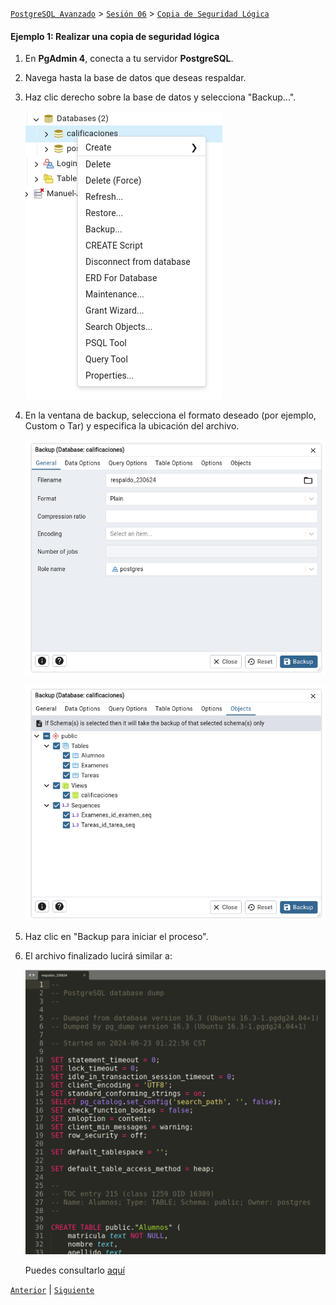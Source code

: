 [`PostgreSQL Avanzado`](../../../README.md) > [`Sesión 06`](../../README.md) > [`Copia de Seguridad Lógica`](../README.md)

#### Ejemplo 1: Realizar una copia de seguridad lógica

1. En **PgAdmin 4**, conecta a tu servidor **PostgreSQL**.

2. Navega hasta la base de datos que deseas respaldar.

3. Haz clic derecho sobre la base de datos y selecciona "Backup...".

   ![img](../../imagenes/img14.png)

4. En la ventana de backup, selecciona el formato deseado (por ejemplo, Custom o Tar) y especifica la ubicación del archivo.

   ![img](../../imagenes/img15.png)

   ![img](../../imagenes/img16.png)

5. Haz clic en "Backup para iniciar el proceso".

6. El archivo finalizado lucirá similar a:

   ![img](../../imagenes/img17.png)

   Puedes consultarlo [aquí](../../archivos/respaldo_230624)


[`Anterior`](../README.md) | [`Siguiente`](../../tema02/README.md)
